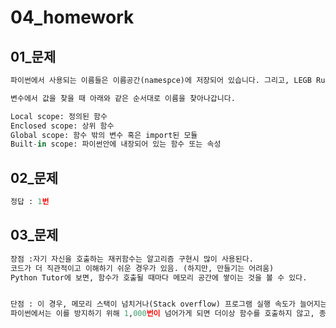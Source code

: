 # 04_homework

## 01_문제

```python
파이썬에서 사용되는 이름들은 이름공간(namespce)에 저장되어 있습니다. 그리고, LEGB Rule을 가지고 있습니다.

변수에서 값을 찾을 때 아래와 같은 순서대로 이름을 찾아나갑니다.

Local scope: 정의된 함수
Enclosed scope: 상위 함수
Global scope: 함수 밖의 변수 혹은 import된 모듈
Built-in scope: 파이썬안에 내장되어 있는 함수 또는 속성

```



## 02_문제

```python
정답 : 1번
```



## 03_문제

```python
장점 :자기 자신을 호출하는 재귀함수는 알고리즘 구현시 많이 사용된다.
코드가 더 직관적이고 이해하기 쉬운 경우가 있음. (하지만, 만들기는 어려움)
Python Tutor에 보면, 함수가 호출될 때마다 메모리 공간에 쌓이는 것을 볼 수 있다.


단점 : 이 경우, 메모리 스택이 넘치거나(Stack overflow) 프로그램 실행 속도가 늘어지는 단점이 생긴다.
파이썬에서는 이를 방지하기 위해 1,000번이 넘어가게 되면 더이상 함수를 호출하지 않고, 종료된다.

```


